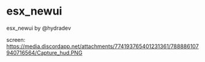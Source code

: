 # esx_newui
esx_newui by @hydradev

screen: https://media.discordapp.net/attachments/774193765401231361/788886107940716564/Capture_hud.PNG
